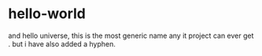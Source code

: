 # hello-world
and hello universe,
this is the most generic name any it project can ever get .
but i have also added a hyphen.
